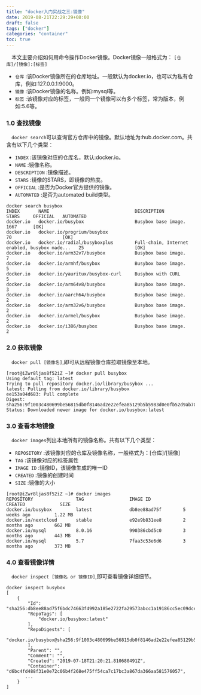 ```yaml
---
title: "docker入门实战之三:镜像"
date: 2019-08-21T22:29:29+08:00
draft: false
tags: ["docker"]
categories: "container"
toc: true
---
```

&emsp;本文主要介绍如何用命令操作Docker镜像。Docker镜像一般格式为：
`[仓库]/[镜像]:[标签]`

- `仓库` :该Docker镜像所在的仓库地址。一般默认为docker.io，也可以为私有仓库，例如:127.0.0.1:9000。
- `镜像` :该Docker镜像的名称。例如:mysql等。
- `标签` :该镜像对应的标签，一般同一个镜像可以有多个标签，常为版本，例如:5.6等。

### 1.0 查找镜像
&emsp;`docker search`可以查询官方仓库中的镜像。默认地址为:hub.docker.com。共含有以下几个类型：

- `INDEX` :该镜像对应的仓库名，默认:docker.io。
- `NAME` :镜像名称。
- `DESCRIPTION` :镜像描述。
- `STARS` :镜像的STARS，即镜像的热度。
- `OFFICIAL` :是否为Docker官方提供的镜像。
- `AUTOMATED` :是否为automated build类型。

```shell
docker search busybox
INDEX       NAME                                DESCRIPTION                                     STARS     OFFICIAL   AUTOMATED
docker.io   docker.io/busybox                   Busybox base image.                             1667      [OK]
docker.io   docker.io/progrium/busybox                                                          70                   [OK]
docker.io   docker.io/radial/busyboxplus        Full-chain, Internet enabled, busybox made...   25                   [OK]
docker.io   docker.io/arm32v7/busybox           Busybox base image.                             7
docker.io   docker.io/armhf/busybox             Busybox base image.                             5
docker.io   docker.io/yauritux/busybox-curl     Busybox with CURL                               5
docker.io   docker.io/arm64v8/busybox           Busybox base image.                             3
docker.io   docker.io/aarch64/busybox           Busybox base image.                             2
docker.io   docker.io/arm32v6/busybox           Busybox base image.                             2
docker.io   docker.io/armel/busybox             Busybox base image.                             2
docker.io   docker.io/i386/busybox              Busybox base image.                             2
```

### 2.0 获取镜像

&emsp;`docker pull [镜像名]`,即可从远程镜像仓库拉取镜像至本地。

```shell
[root@iZwr8ljas8f52iZ ~]# docker pull busybox
Using default tag: latest
Trying to pull repository docker.io/library/busybox ...
latest: Pulling from docker.io/library/busybox
ee153a04d683: Pull complete
Digest: sha256:9f1003c480699be56815db0f8146ad2e22efea85129b5b5983d0e0fb52d9ab70
Status: Downloaded newer image for docker.io/busybox:latest
```

### 3.0 查看本地镜像

&emsp;`docker images`列出本地所有的镜像名称。共有以下几个类型：

- `REPOSITORY` :该镜像对应的仓库及镜像名称，一般格式为：[仓库]/[镜像]
- `TAG` :该镜像对应的标签属性
- `IMAGE ID` :镜像ID，该镜像生成的唯一ID
- `CREATED` :镜像的创建时间
- `SIZE` :镜像的大小

```shell
[root@iZwr8ljas8f52iZ ~]# docker images
REPOSITORY                TAG                 IMAGE ID            CREATED             SIZE
docker.io/busybox         latest              db8ee88ad75f        5 weeks ago         1.22 MB
docker.io/nextcloud       stable              e92e9b831ee8        2 months ago        662 MB
docker.io/mysql           8.0.16              990386cbd5c0        3 months ago        443 MB
docker.io/mysql           5.7                 7faa3c53e6d6        3 months ago        373 MB
```

### 4.0 查看镜像详情

&emsp;`docker inspect [镜像名 or 镜像ID]`,即可查看镜像详细细节。

```shell
docker inspect busybox
[
    {
        "Id": "sha256:db8ee88ad75f6bdc74663f4992a185e2722fa29573abcc1a19186cc5ec09dceb",
        "RepoTags": [
            "docker.io/busybox:latest"
        ],
        "RepoDigests": [
            "docker.io/busybox@sha256:9f1003c480699be56815db0f8146ad2e22efea85129b5b5983d0e0fb52d9ab70"
        ],
        "Parent": "",
        "Comment": "",
        "Created": "2019-07-18T21:20:21.810680491Z",
        "Container": "d6bc4fd488f31e0e72c06b4f268e475ff54ca7c17bc3a867da366aa581576057",
       ...
    }
]
```

